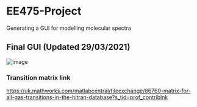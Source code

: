 # EE475-Project
Generating a GUI for modelling molecular spectra

## Final GUI (Updated 29/03/2021)
![image](https://user-images.githubusercontent.com/44679207/113141959-4343eb00-9222-11eb-8679-a07811436e54.png)

### Transition matrix link
https://uk.mathworks.com/matlabcentral/fileexchange/86760-matrix-for-all-gas-transitions-in-the-hitran-database?s_tid=prof_contriblnk
